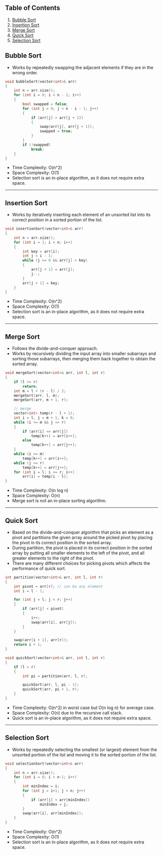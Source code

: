 ## Table of Contents

1. [Bubble Sort](#bubble-sort)
2. [Insertion Sort](#insertion-sort)
3. [Merge Sort](#merge-sort)
4. [Quick Sort](#quick-sort)
5. [Selection Sort](#selection-sort)


## Bubble Sort
- Works by repeatedly swapping the adjacent elements if they are in the wrong order.

```cpp
void bubbleSort(vector<int>& arr)
{
    int n = arr.size();
    for (int i = 0; i < n - 1; i++)
    {
        bool swapped = false;
        for (int j = 0; j < n - i - 1; j++)
        {
            if (arr[j] > arr[j + 1])
            {
                swap(arr[j], arr[j + 1]);
                swapped = true;
            }
        }
        if (!swapped)
            break;
    }
}
```

- Time Complexity: O(n^2)
- Space Complexity: O(1)
- Selection sort is an in-place algorithm, as it does not require extra space.

---

## Insertion Sort
- Works by iteratively inserting each element of an unsorted list into its correct position in a sorted portion of the list.

```cpp
void insertionSort(vector<int>& arr)
{
    int n = arr.size();
    for (int i = 1; i < n; i++)
    {
        int key = arr[i];
        int j = i - 1;
        while (j >= 0 && arr[j] > key)
        {
            arr[j + 1] = arr[j];
            j--;
        }
        arr[j + 1] = key;
    }
}
```

- Time Complexity: O(n^2)
- Space Complexity: O(1)
- Selection sort is an in-place algorithm, as it does not require extra space.

---

## Merge Sort
- Follows the divide-and-conquer approach.
- Works by recursively dividing the input array into smaller subarrays and sorting those subarrays, then merging them back together to obtain the sorted array.

```cpp
void mergeSort(vector<int>& arr, int l, int r)
{
    if (l >= r)
        return;
    int m = l + (r - l) / 2;
    mergeSort(arr, l, m);
    mergeSort(arr, m + 1, r);

    // merge
    vector<int> temp(r - l + 1);
    int i = l, j = m + 1, k = 0;
    while (i <= m && j <= r)
    {
        if (arr[i] <= arr[j])
            temp[k++] = arr[i++];
        else
            temp[k++] = arr[j++];
    }
    while (i <= m)
        temp[k++] = arr[i++];
    while (j <= r)
        temp[k++] = arr[j++];
    for (int i = l; i <= r; i++)
        arr[i] = temp[i - l];
}
```

- Time Complexity: O(n log n)
- Space Complexity: O(n)
- Merge sort is not an in-place sorting algorithm.

---

## Quick Sort
- Based on the divide-and-conquer algorithm that picks an element as a pivot and partitions the given array around the picked pivot by placing the pivot in its correct position in the sorted array.
- During partition, the pivot is placed in its correct position in the sorted array by putting all smaller elements to the left of the pivot, and all greater elements to the right of the pivot.
- There are many different choices for picking pivots which affects the performance of quick sort.

```cpp
int partition(vector<int>& arr, int l, int r)
{
    int pivot = arr[r]; // can be any element
    int i = l - 1;

    for (int j = l; j < r; j++)
    {
        if (arr[j] < pivot)
        {
            i++;
            swap(arr[i], arr[j]);
        }
    }

    swap(arr[i + 1], arr[r]);
    return i + 1;
}

void quickSort(vector<int>& arr, int l, int r)
{
    if (l < r)
    {
        int pi = partition(arr, l, r);

        quickSort(arr, l, pi - 1);
        quickSort(arr, pi + 1, r);
    }
}
```

- Time Complexity: O(n^2) in worst case but O(n log n) for average case.
- Space Complexity: O(n) due to the recursive call stack.
- Quick sort is an in-place algorithm, as it does not require extra space.

---

## Selection Sort
- Works by repeatedly selecting the smallest (or largest) element from the unsorted portion of the list and moving it to the sorted portion of the list.

```cpp
void selectionSort(vector<int>& arr)
{
    int n = arr.size();
    for (int i = 0; i < n-1; i++)
    {
        int minIndex = i;
        for (int j = i+1; j < n; j++)
        {
            if (arr[j] < arr[minIndex])
                minIndex = j;
        }
        swap(arr[i], arr[minIndex]);
    }
}
```

- Time Complexity: O(n^2)
- Space Complexity: O(1)
- Selection sort is an in-place algorithm, as it does not require extra space.

